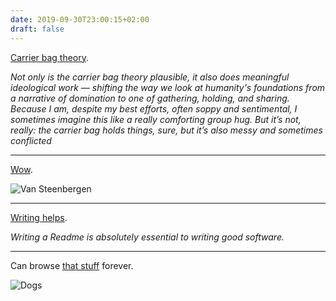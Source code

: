 ```yaml
---
date: 2019-09-30T23:00:15+02:00
draft: false
---
```


[Carrier bag theory](https://theoutline.com/post/7886/ursula-le-guin-carrier-bag-theory?zd=2&zi=hymikbjb).

_Not only is the carrier bag theory plausible, it also does meaningful ideological work — shifting the way we look at humanity's foundations from a narrative of domination to one of gathering, holding, and sharing. Because I am, despite my best efforts, often soppy and sentimental, I sometimes imagine this like a really comforting group hug. But it’s not, really: the carrier bag holds things, sure, but it’s also messy and sometimes conflicted_

---

[Wow](http://steen.free.fr/index.html).

![Van Steenbergen](/jan-van-steenbergen.png)

---

[Writing helps](http://tom.preston-werner.com/2010/08/23/readme-driven-development.html).

_Writing a Readme is absolutely essential to writing good software._

---

Can browse [that stuff](https://postsecret.com/) forever.

![Dogs](/only-say-bless-you-to-dogs.jpg)